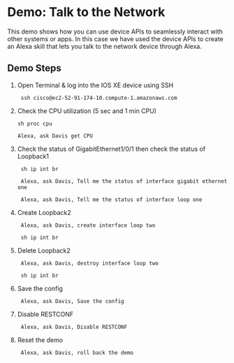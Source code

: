 # Demo: Talk to the Network 

This demo shows how you can use device APIs to seamlessly interact with other systems or apps. In this case we have used the device APIs to create an Alexa skill that lets you talk to the network device through Alexa.

##  Demo Steps
1. Open Terminal & log into the IOS XE device using SSH

        ssh cisco@ec2-52-91-174-10.compute-1.amazonaws.com

1.  Check the CPU utilization (5 sec and 1 min CPU)

        sh proc cpu
        
        Alexa, ask Davis get CPU

1. Check the status of GigabitEthernet1/0/1 then check the status of Loopback1

        sh ip int br
        
        Alexa, ask Davis, Tell me the status of interface gigabit ethernet one

        Alexa, ask Davis, Tell me the status of interface loop one

1. Create Loopback2

        Alexa, ask Davis, create interface loop two
        
        sh ip int br
        
1. Delete Loopback2

        Alexa, ask Davis, destroy interface loop two

        sh ip int br

1. Save the config

        Alexa, ask Davis, Save the config

1. Disable RESTCONF

        Alexa, ask Davis, Disable RESTCONF

1. Reset the demo

        Alexa, ask Davis, roll back the demo
